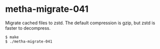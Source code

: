 # metha-migrate-041

Migrate cached files to zstd. The default compression is gzip, but zstd is
faster to decompress.

```
$ make
$ ./metha-migrate-041
```
